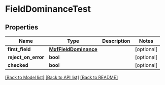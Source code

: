 # FieldDominanceTest

## Properties
Name | Type | Description | Notes
------------ | ------------- | ------------- | -------------
**first_field** | [**MxfFieldDominance**](MxfFieldDominance.md) |  | [optional] 
**reject_on_error** | **bool** |  | [optional] 
**checked** | **bool** |  | [optional] 

[[Back to Model list]](../README.md#documentation-for-models) [[Back to API list]](../README.md#documentation-for-api-endpoints) [[Back to README]](../README.md)


